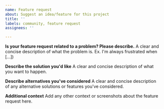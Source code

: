 ```yaml
---
name: Feature request
about: Suggest an idea/feature for this project
title: ''
labels: community, feature request
assignees: ''

---
```


**Is your feature request related to a problem? Please describe.**
A clear and concise description of what the problem is. Ex. I'm always frustrated when \[...\])

**Describe the solution you'd like**
A clear and concise description of what you want to happen.

**Describe alternatives you've considered**
A clear and concise description of any alternative solutions or features you've considered.

**Additional context**
Add any other context or screenshots about the feature request here.
